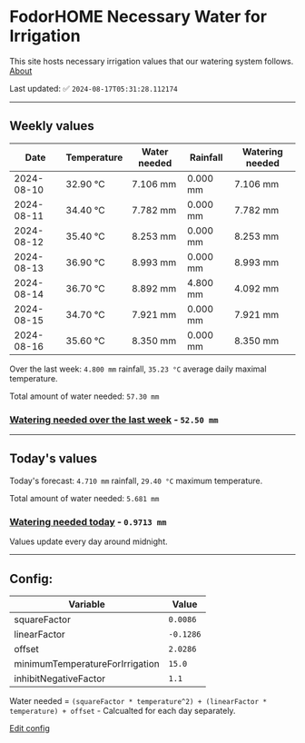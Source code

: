 # FodorHOME Necessary Water for Irrigation

This site hosts necessary irrigation values that our watering system follows. [About](https://github.com/redyau/irrigation)

Last updated: ✅ `2024-08-17T05:31:28.112174`

---

## Weekly values

| Date | Temperature | Water needed | Rainfall | Watering needed |
|-----|-----|-----|-----|-----|
| 2024-08-10 | 32.90 °C | 7.106 mm | 0.000 mm | 7.106 mm |
| 2024-08-11 | 34.40 °C | 7.782 mm | 0.000 mm | 7.782 mm |
| 2024-08-12 | 35.40 °C | 8.253 mm | 0.000 mm | 8.253 mm |
| 2024-08-13 | 36.90 °C | 8.993 mm | 0.000 mm | 8.993 mm |
| 2024-08-14 | 36.70 °C | 8.892 mm | 4.800 mm | 4.092 mm |
| 2024-08-15 | 34.70 °C | 7.921 mm | 0.000 mm | 7.921 mm |
| 2024-08-16 | 35.60 °C | 8.350 mm | 0.000 mm | 8.350 mm |


Over the last week: `4.800 mm` rainfall, `35.23 °C` average daily maximal temperature.

Total amount of water needed: `57.30 mm`

### [Watering needed over the last week](lastweek.txt) - `52.50 mm`

---

## Today's values

Today's forecast: `4.710 mm` rainfall, `29.40 °C` maximum temperature.

Total amount of water needed: `5.681 mm`

### [Watering needed today](today.txt) - `0.9713 mm`

Values update every day around midnight.

---

## Config:

| Variable | Value |
|-----|-----|
| squareFactor | `0.0086` |
| linearFactor | `-0.1286` |
| offset | `2.0286` |
| minimumTemperatureForIrrigation | `15.0` |
| inhibitNegativeFactor | `1.1` |

Water needed = `(squareFactor * temperature^2) + (linearFactor * temperature) + offset` - Calcualted for each day separately.

[Edit config](https://github.com/RedyAu/irrigation/edit/main/config.json)
